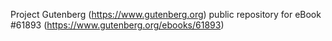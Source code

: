 Project Gutenberg (https://www.gutenberg.org) public repository for eBook #61893 (https://www.gutenberg.org/ebooks/61893)
